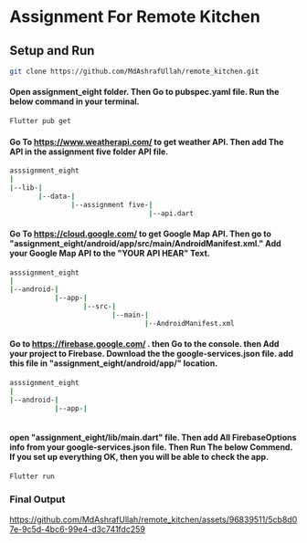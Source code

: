 # Assignment For Remote Kitchen

## Setup and Run
``` bash
git clone https://github.com/MdAshrafUllah/remote_kitchen.git 
``` 

#### Open assignment_eight folder. Then Go to pubspec.yaml file. Run the below command in your terminal.

``` bash
Flutter pub get
```

#### Go To https://www.weatherapi.com/ to get weather API. Then add The API in the assignment five folder API file.

``` bash
asssignment_eight
|
|--lib-|
       |--data-|
               |--assignment five-|
                                  |--api.dart
```

#### Go To https://cloud.google.com/ to get Google Map API. Then go to "assignment_eight/android/app/src/main/AndroidManifest.xml." Add your Google Map API to the "YOUR API HEAR" Text.

``` bash
asssignment_eight
|
|--android-|
           |--app-|
                  |--src-|
                         |--main-|
                                 |--AndroidManifest.xml
```

#### Go to https://firebase.google.com/ . then Go to the console. then Add your project to Firebase. Download the the google-services.json file. add this file in "assignment_eight/android/app/" location.

``` bash
asssignment_eight
|
|--android-|
           |--app-|
                  
```

#### open "assignment_eight/lib/main.dart" file. Then add All FirebaseOptions info from your google-services.json file. Then Run The below Commend. If you set up everything OK, then you will be able to check the app.

``` bash
Flutter run
```


### Final Output

https://github.com/MdAshrafUllah/remote_kitchen/assets/96839511/5cb8d07e-9c5d-4bc6-99e4-d3c741fdc259
